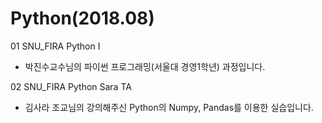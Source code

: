 # Python(2018.08)

01 SNU_FIRA Python I

- 박진수교수님의 파이썬 프로그래밍(서울대 경영1학년) 과정입니다.

02 SNU_FIRA Python Sara TA

- 김사라 조교님의 강의해주신 Python의 Numpy, Pandas를 이용한 실습입니다.
